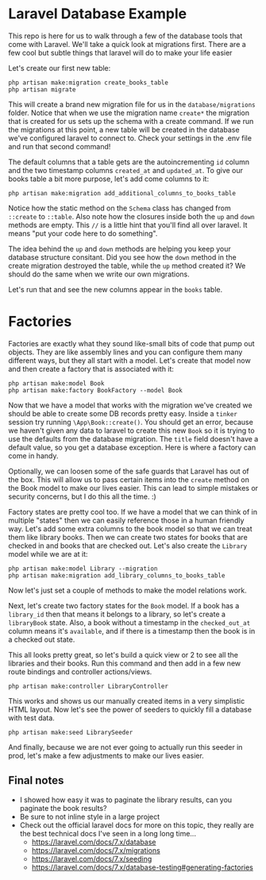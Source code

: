 # Laravel Database Example

This repo is here for us to walk through a few of the database tools that come with Laravel. We'll take a quick look at migrations first. There are a few cool but subtle things that laravel will do to make your life easier

Let's create our first new table:

```
php artisan make:migration create_books_table
php artisan migrate
```

This will create a brand new migration file for us in the `database/migrations` folder. Notice that when we use the migration name `create*` the migration that is created for us sets up the schema with a create command. If we run the migrations at this point, a new table will be created in the database we've configured laravel to connect to. Check your settings in the .env file and run that second command!

The default columns that a table gets are the autoincrementing `id` column and the two timestamp columns `created_at` and `updated_at`. To give our books table a bit more purpose, let's add come columns to it:

```
php artisan make:migration add_additional_columns_to_books_table
```

Notice how the static method on the `Schema` class has changed from `::create` to `::table`. Also note how the closures inside both the `up` and `down` methods are empty. This `//` is a little hint that you'll find all over laravel. It means "put your code here to do something".

The idea behind the `up` and `down` methods are helping you keep your database structure consitant. Did you see how the `down` method in the create migration destroyed the table, while the `up` method created it? We should do the same when we write our own migrations.

Let's run that and see the new columns appear in the `books` table.

# Factories

Factories are exactly what they sound like-small bits of code that pump out objects. They are like assembly lines and you can configure them many different ways, but they all start with a model. Let's create that model now and then create a factory that is associated with it:

```
php artisan make:model Book
php artisan make:factory BookFactory --model Book
```

Now that we have a model that works with the migration we've created we should be able to create some DB records pretty easy. Inside a `tinker` session try running `\App\Book::create()`. You should get an error, because we haven't given any data to laravel to create this new `Book` so it is trying to use the defaults from the database migration. The `title` field doesn't have a default value, so you get a database exception. Here is where a factory can come in handy.

Optionally, we can loosen some of the safe guards that Laravel has out of the box. This will allow us to pass certain items into the `create` method on the Book model to make our lives easier. This can lead to simple mistakes or security concerns, but I do this all the time. :)

Factory states are pretty cool too. If we have a model that we can think of in multiple "states" then we can easily reference those in a human friendly way. Let's add some extra columns to the book model so that we can treat them like library books. Then we can create two states for books that are checked in and books that are checked out. Let's also create the `Library` model while we are at it:

```
php artisan make:model Library --migration
php artisan make:migration add_library_columns_to_books_table
```

Now let's just set a couple of methods to make the model relations work.

Next, let's create two factory states for the `Book` model. If a book has a `library_id` then that means it belongs to a library, so let's create a `libraryBook` state. Also, a book without a timestamp in the `checked_out_at` column means it's `available`, and if there is a timestamp then the book is in a checked out state.

This all looks pretty great, so let's build a quick view or 2 to see all the libraries and their books. Run this command and then add in a few new route bindings and controller actions/views.

```
php artisan make:controller LibraryController
```

This works and shows us our manually created items in a very simplistic HTML layout. Now let's see the power of seeders to quickly fill a database with test data.

```
php artisan make:seed LibrarySeeder
```

And finally, because we are not ever going to actually run this seeder in prod, let's make a few adjustments to make our lives easier.

## Final notes

* I showed how easy it was to paginate the library results, can you paginate the book results?
* Be sure to not inline style in a large project
* Check out the official laravel docs for more on this topic, they really are the best technical docs I've seen in a long long time...
    * https://laravel.com/docs/7.x/database
    * https://laravel.com/docs/7.x/migrations
    * https://laravel.com/docs/7.x/seeding
    * https://laravel.com/docs/7.x/database-testing#generating-factories
